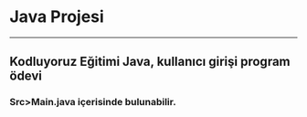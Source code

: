 # Java Projesi
-----

## Kodluyoruz Eğitimi Java, kullanıcı girişi program ödevi


### Src>Main.java içerisinde bulunabilir.
